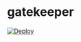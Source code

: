 gatekeeper
==========


[![Deploy](https://www.herokucdn.com/deploy/button.svg)](https://heroku.com/deploy)